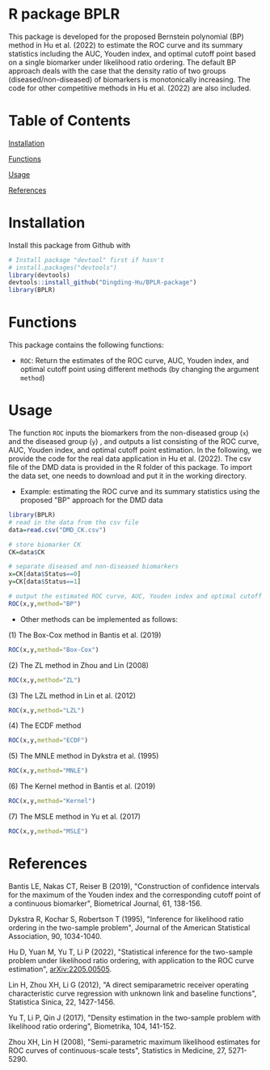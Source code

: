 # R package BPLR
This package is developed for the proposed Bernstein polynomial (BP) method in Hu et al. (2022) to estimate the ROC curve and its summary statistics including the AUC, Youden index, and optimal cutoff point based on a single biomarker under likelihood ratio ordering. The default BP approach deals with the case that the density ratio of two groups (diseased/non-diseased) of biomarkers is monotonically increasing. The code for other competitive methods in  Hu et al. (2022) are also included. 

# Table of Contents
[Installation]

[Functions]

[Usage]

[References]

# Installation

Install this package from Github with

```r
# Install package "devtool" first if hasn't
# install.packages("devtools")
library(devtools)
devtools::install_github("Dingding-Hu/BPLR-package")
library(BPLR)
```


# Functions

This package contains the following functions:

- `ROC`: Return the estimates of the ROC curve, AUC, Youden index, and optimal cutoff point using different methods (by changing the argument `method`)

# Usage

The function `ROC` inputs the biomarkers from the non-diseased group (`x`) and the diseased group (`y`) , and outputs a list consisting of the ROC curve, AUC, Youden index, and optimal cutoff point estimation. In the following, we provide the code for the real data application in Hu et al. (2022). The csv file of the DMD data is provided in the R folder of this package. To import the data set, one needs to download and put it in the working directory.

- Example: estimating the ROC curve and its summary statistics using the proposed "BP" approach for the DMD data

```r
library(BPLR)
# read in the data from the csv file
data=read.csv("DMD_CK.csv")

# store biomarker CK
CK=data$CK

# separate diseased and non-diseased biomarkers
x=CK[data$Status==0]
y=CK[data$Status==1]

# output the estimated ROC curve, AUC, Youden index and optimal cutoff point in a list
ROC(x,y,method="BP")
```

- Other methods can be implemented as follows:

(1) The Box-Cox method in Bantis et al. (2019)
```r
ROC(x,y,method="Box-Cox")
```

(2) The ZL method in Zhou and Lin (2008)
```r
ROC(x,y,method="ZL")
```

(3) The LZL method in Lin et al. (2012)
```r
ROC(x,y,method="LZL")
```

(4) The ECDF method
```r
ROC(x,y,method="ECDF")
```

(5) The MNLE method in Dykstra et al. (1995)
```r
ROC(x,y,method="MNLE")
```

(6) The Kernel method in Bantis et al. (2019)
```r
ROC(x,y,method="Kernel")
```

(7) The MSLE method in Yu et al. (2017)
```r
ROC(x,y,method="MSLE")
```

# References

Bantis LE, Nakas CT, Reiser B (2019), "Construction of confidence intervals for the maximum of the Youden index and the
corresponding cutoff point of a continuous biomarker", Biometrical Journal, 61, 138-156.

Dykstra R, Kochar S, Robertson T (1995), "Inference for likelihood ratio ordering in the two-sample problem", Journal of the
American Statistical Association, 90, 1034-1040.

Hu D, Yuan M, Yu T, Li P (2022), "Statistical inference for the two-sample problem under
likelihood ratio ordering, with application to the ROC curve estimation", [arXiv:2205.00505](http://arxiv.org/abs/2205.00505).

Lin H, Zhou XH, Li G (2012), "A direct semiparametric receiver operating characteristic curve regression with unknown link and
baseline functions", Statistica Sinica, 22, 1427-1456.

Yu T, Li P, Qin J (2017), "Density estimation in the two-sample problem with likelihood ratio ordering", Biometrika, 104,
141-152.

Zhou XH, Lin H (2008), "Semi-parametric maximum likelihood estimates for ROC curves of continuous-scale tests", Statistics in
Medicine, 27, 5271-5290.




[Installation]: <https://github.com/Dingding-Hu/BPLR-package/blob/main/README.md#installation>
[Functions]: <https://github.com/Dingding-Hu/BPLR-package/blob/main/README.md#functions>
[Usage]: <https://github.com/Dingding-Hu/BPLR-package/blob/main/README.md#usage>
[References]: <https://github.com/Dingding-Hu/BPLR-package/blob/main/README.md#references>
